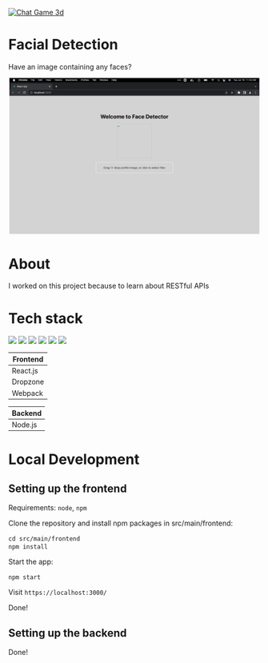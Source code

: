 [![Chat Game 3d](./assets/FullLogo.png)](https://chat-game-3d.herokuapp.com/)

# Facial Detection

Have an image containing any faces?

<div align="center">
    <img src="./ReadMe-Images/front-end-upload.png" width="500"></a>
</div>

# About
I worked on this project because to learn about RESTful APIs

# Tech stack
<p>
    <img src="https://cdn.jsdelivr.net/gh/devicons/devicon/icons/typescript/typescript-original.svg" width="50px"/>
    <img src="https://cdn.jsdelivr.net/gh/devicons/devicon/icons/socketio/socketio-original.svg" width="50px"/>
    <img src="https://cdn.jsdelivr.net/gh/devicons/devicon/icons/webpack/webpack-original.svg" width="50px"/>
    <img src="https://cdn.jsdelivr.net/gh/devicons/devicon/icons/nodejs/nodejs-original.svg" width="50px" />
    <img src="https://cdn.jsdelivr.net/gh/devicons/devicon/icons/express/express-original.svg" width="50px"/>
    <img src="https://cdn.jsdelivr.net/gh/devicons/devicon/icons/heroku/heroku-original.svg" width="50px"/>
</p>


| Frontend |
|---       |
| React.js    |
| Dropzone |
| Webpack |

| Backend |
|---       |
| Node.js  |



# Local Development

## Setting up the frontend

Requirements: `node`, `npm`

Clone the repository and install npm packages in src/main/frontend:
```
cd src/main/frontend
npm install
```
Start the app:
```
npm start
```
Visit `https://localhost:3000/`

Done!

## Setting up the backend

Done!
